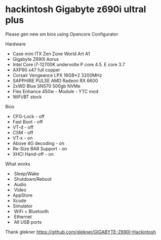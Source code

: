 # hackintosh Gigabyte z690i ultral plus
Please gen new sm bios using Opencore Configurator

Hardware
* Case mini ITX Zen Zone World Art A1
* Gigabyte Z690I Aorus
* Intel Core i7-12700K undervolte P core 4.5. E core 3.7
* AXP90 x47 full copper
* Corsair Vengeance LPX 16GB*2 3200MHz
* SAPPHIRE PULSE AMD Radeon RX 6600
* 2xWD Blue SN570 500gb NVMe
* Flex Enhance 450w - Module - YTC mod
* WiFi/BT stock


Bios
* CFG-Lock - off
* Fast Boot - off
* VT-d - off
* CSM - off
* VT-x - on
* Above 4G decoding - on
* Re-Size BAR Support - on
* XHCI Hand-off - on


What works
*  Sleep/Wake
*  Shutdown/Reboot
*  Audio
*  Video
*  AppStore
*  Xcode
*  Simulator
*  WiFi + Bluetooth
*  Ethernet
*  All USB ports


Thank glekner https://github.com/glekner/GIGABYTE-Z690I-Hackintosh
